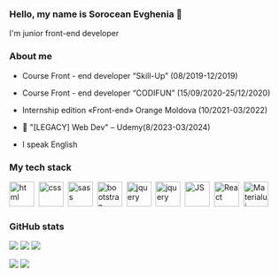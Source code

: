 ### Hello, my name is Sorocean Evghenia  👋
I'm junior front-end developer

### About me      
- Course Front - end developer “Skill-Up” (08/2019-12/2019)
- Course Front - end developer  “CODIFUN” (15/09/2020-25/12/2020)
-	Internship edition «Front-end» Orange Moldova (10/2021-03/2022)

- 🌱 "[LEGACY] Web Dev" – Udemy(8/2023-03/2024)
- I speak English

### My tech stack
<img src="https://cdn.jsdelivr.net/gh/devicons/devicon/icons/html5/html5-original-wordmark.svg" title="html" widht="45" height="45"/>&nbsp;
<img src="https://cdn.jsdelivr.net/gh/devicons/devicon/icons/css3/css3-plain-wordmark.svg" title="css" widht="45" height="45" />&nbsp;
<img src="https://cdn.jsdelivr.net/gh/devicons/devicon/icons/sass/sass-original.svg" title="sass" widht="45" height="45" />&nbsp;
<img src="https://cdn.jsdelivr.net/gh/devicons/devicon/icons/bootstrap/bootstrap-original-wordmark.svg"  title="bootstrap" widht="45" height="45" />&nbsp;
<img src="https://cdn.jsdelivr.net/gh/devicons/devicon/icons/figma/figma-original.svg" title="jquery" widht="45" height="45"/>&nbsp;
<img src="https://cdn.jsdelivr.net/gh/devicons/devicon/icons/jquery/jquery-original-wordmark.svg" title="jquery" widht="45" height="45" />&nbsp;
<img src="https://cdn.jsdelivr.net/gh/devicons/devicon/icons/javascript/javascript-original.svg" title="JS" widht="45" height="45"/>&nbsp;
<img src="https://cdn.jsdelivr.net/gh/devicons/devicon/icons/react/react-original-wordmark.svg" title="React" widht="45" height="45"/>&nbsp;
<img src="https://cdn.jsdelivr.net/gh/devicons/devicon/icons/materialui/materialui-plain.svg" title="Materialui" widht="45" height="45" />&nbsp;

### GitHub stats

![](http://github-profile-summary-cards.vercel.app/api/cards/profile-details?username=evghenias&theme=default)
![](http://github-profile-summary-cards.vercel.app/api/cards/repos-per-language?username=evghenias&theme=default)
![](http://github-profile-summary-cards.vercel.app/api/cards/most-commit-language?username=evghenias&theme=default)

![](http://github-profile-summary-cards.vercel.app/api/cards/stats?username=evghenias&theme=default)
![](http://github-profile-summary-cards.vercel.app/api/cards/productive-time?username=evghenias&theme=default&utcOffset=8)

<!--
**evghenias/evghenias** is a ✨ _special_ ✨ repository because its `README.md` (this file) appears on your GitHub profile.
--->
